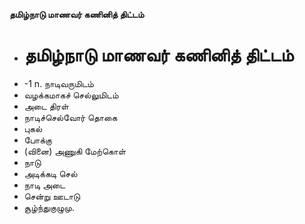 **தமிழ்நாடு மாணவர் கணினித் திட்டம்**
- # தமிழ்நாடு மாணவர் கணினித் திட்டம்
- -1 n. நாடிவருமிடம்
- வழக்கமாகச் செல்லுமிடம்
- அடை திரள்
- நாடிச்செல்வோர் தொகை
- புகல்
- போக்கு
- (வினை) அணுகி மேற்கொள்
- நாடு
- அடிக்கடி செல்
- நாடி அடை
- சென்று ஊடாடு
- சூழ்ந்துகுழுமு.

